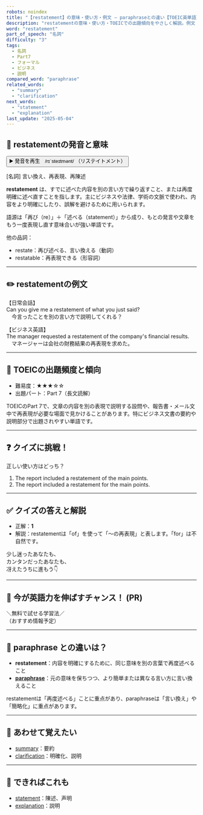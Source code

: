 ```yaml
---
robots: noindex
title: "【restatement】の意味・使い方・例文 ― paraphraseとの違い【TOEIC英単語】"
description: "restatementの意味・使い方・TOEICでの出題傾向をやさしく解説。例文・クイズ付きでparaphraseとの違いもわかりやすく学べます。"
word: "restatement"
part_of_speech: "名詞"
difficulty: "3"
tags:
  - 名詞
  - Part7
  - フォーマル
  - ビジネス
  - 説明
compared_word: "paraphrase"
related_words:
  - "summary"
  - "clarification"
next_words:
  - "statement"
  - "explanation"
last_update: "2025-05-04"
---
```


## 🔰 restatementの発音と意味

<button class="play-audio" onclick="playTTS('restatement')">
  <span class="play-audio-main">
    ▶️ 発音を再生　/rɪˈsteɪtmənt/
  </span>
  <span class="play-audio-sub">
    （リステイトメント）
  </span>
</button>

[名詞] 言い換え、再表現、再陳述

**restatement** は、すでに述べた内容を別の言い方で繰り返すこと、または再度明確に述べ直すことを指します。主にビジネスや法律、学術の文脈で使われ、内容をより明確にしたり、誤解を避けるために用いられます。

語源は「再び（re）」＋「述べる（statement）」から成り、もとの発言や文章をもう一度表現し直す意味合いが強い単語です。

他の品詞：  
- restate：再び述べる、言い換える（動詞）
- restatable：再表現できる（形容詞）

---

## ✏️ restatementの例文

【日常会話】  
Can you give me a restatement of what you just said?  
　今言ったことを別の言い方で説明してくれる？

【ビジネス英語】  
The manager requested a restatement of the company's financial results.  
　マネージャーは会社の財務結果の再表現を求めた。

---

## 🎯 TOEICの出題頻度と傾向

- 難易度：★★★☆☆
- 出題パート：Part 7（長文読解）

TOEICのPart 7で、文章の内容を別の表現で説明する設問や、報告書・メール文中で再表現が必要な場面で見かけることがあります。特にビジネス文書の要約や説明部分で出題されやすい単語です。

---

## ❓ クイズに挑戦！

正しい使い方はどっち？

1. The report included a restatement of the main points.  
2. The report included a restatement for the main points.

---

## ✅ クイズの答えと解説

- 正解：**1**
- 解説：restatementは「of」を使って「～の再表現」と表します。「for」は不自然です。

少し迷ったあなたも、  
カンタンだったあなたも、  
冴えたうちに進もう👇️

---

## 🚀 今が英語力を伸ばすチャンス！ (PR)

<div class="info-center">
＼無料で試せる学習法／<br>  
（おすすめ情報予定）
</div>

---

## 🤔  paraphrase との違いは？

- **restatement**：内容を明確にするために、同じ意味を別の言葉で再度述べること
- **[paraphrase](/paraphrase)**：元の意味を保ちつつ、より簡単または異なる言い方に言い換えること

restatementは「再度述べる」ことに重点があり、paraphraseは「言い換え」や「簡略化」に重点があります。

---

## 🧩 あわせて覚えたい

- [summary](/summary)：要約
- [clarification](/clarification)：明確化、説明

---

## 📖 できればこれも

- [statement](/statement)：陳述、声明
- [explanation](/explanation)：説明

<!-- cvid: aid48_bid02 -->
